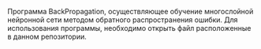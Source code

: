 Программа BackPropagation, осуществляющее обучение многослойной нейронной сети методом обратного распространения ошибки. Для использования программы, необходимо открыть файл расположенные в данном репозитории.
